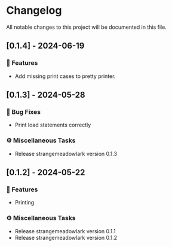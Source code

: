 # Changelog

All notable changes to this project will be documented in this file.

## [0.1.4] - 2024-06-19

### 🚀 Features

- Add missing print cases to pretty printer.

## [0.1.3] - 2024-05-28

### 🐛 Bug Fixes

- Print load statements correctly

### ⚙️ Miscellaneous Tasks

- Release strangemeadowlark version 0.1.3

## [0.1.2] - 2024-05-22

### 🚀 Features

- Printing

### ⚙️ Miscellaneous Tasks

- Release strangemeadowlark version 0.1.1
- Release strangemeadowlark version 0.1.2

<!-- generated by git-cliff -->
